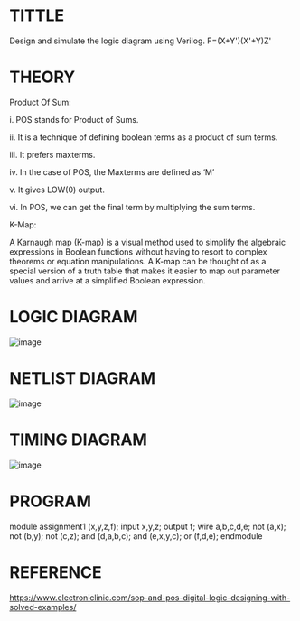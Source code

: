 # TITTLE

Design and simulate the logic diagram using Verilog. F=(X+Y')(X'+Y)Z'

# THEORY

Product Of Sum:

i. POS stands for Product of Sums.

ii. It is a technique of defining boolean terms as a product of sum terms.

iii. It prefers maxterms.

iv. In the case of POS, the Maxterms are defined as ‘M’

v. It gives LOW(0) output.

vi. In POS, we can get the final term by multiplying the sum terms.

K-Map:

A Karnaugh map (K-map) is a visual method used to simplify the algebraic expressions in Boolean functions without having to resort to complex theorems or equation manipulations. A K-map can be thought of as a special version of a truth table that makes it easier to map out parameter values and arrive at a simplified Boolean expression.

# LOGIC DIAGRAM

![image](https://github.com/Sangavi-suresh/Simulation-project--Digital-Electronics/assets/118541861/e50e5695-5c96-40dc-9eda-2012fb53da3f)

# NETLIST DIAGRAM

![image](https://github.com/Sangavi-suresh/Simulation-project--Digital-Electronics/assets/118541861/a49f12f0-c693-439b-a7e8-4aedc408a15e)

# TIMING DIAGRAM

![image](https://github.com/Sangavi-suresh/Simulation-project--Digital-Electronics/assets/118541861/f14424cf-a2b6-4ae1-8047-601fb91edb99)

# PROGRAM

module assignment1 (x,y,z,f);
input x,y,z;
output f;
wire a,b,c,d,e;
not (a,x);
not (b,y);
not (c,z);
and (d,a,b,c);
and (e,x,y,c);
or (f,d,e);
endmodule

# REFERENCE

https://www.electroniclinic.com/sop-and-pos-digital-logic-designing-with-solved-examples/
